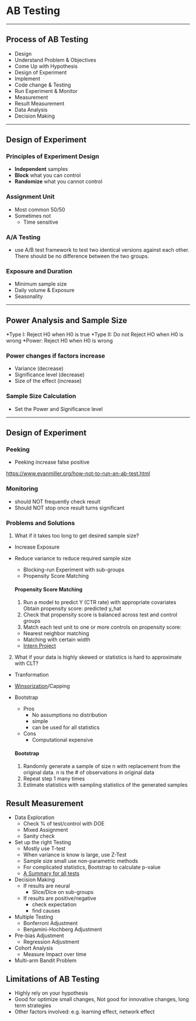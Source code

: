 # AB Testing
---------------
## Process of AB Testing
* Design
 * Understand Problem & Objectives
 * Come Up with Hypothesis
 * Design of Experiment
* Implement
 * Code change & Testing
 * Run Experiment & Monitor
* Measurement
 * Result Measurement
 * Data Analysis
 * Decision Making
---------------
## Design of Experiment
### Principles of Experiment Design
* **Independent** samples
* **Block** what you can control
* **Randomize** what you cannot control

### Assignment Unit
* Most common 50/50
* Sometimes not
  * Time sensitive

### A/A Testing
*  use A/B test framework to test two identical versions against each other. There should be no difference between the two groups.

### Exposure and Duration
* Minimum sample size
* Daily volume & Exposure
* Seasonality
-----------------
## Power Analysis and Sample Size
*Type I: Reject H0 when H0 is true
*Type II: Do not Reject HO when H0 is wrong
*Power: Reject H0 when H0 is wrong

### Power changes if factors increase
* Variance (decrease)
* Significance level (decrease)
* Size of the effect (increase)

### Sample Size Calculation
* Set the Power and Significance level
-------------------
## Design of Experiment
### Peeking
* Peeking increase false positive

https://www.evanmiller.org/how-not-to-run-an-ab-test.html

### Monitoring
* should NOT frequently check result
* Should NOT stop once result turns significant

### Problems and Solutions
1. What if it takes too long to get desired sample size?
* Increase Exposure
* Reduce variance to reduce required sample size
  * Blocking-run Experiment with sub-groups
  * Propensity Score Matching

  #### Propensity Score Matching
  1. Run a model to predict Y (CTR rate) with appropriate covariates Obtain propensity score: predicted y_hat
  2. Check that propensity score is balanced across test and control groups
  3. Match each test unit to one or more controls on propensity score:
    * Nearest neighbor matching
    * Matching with certain width
    * [Intern Project](https://datnerde.github.io/2019-08-22-balance/)

2. What if your data is highly skewed or statistics is hard to approximate with CLT?
* Tranformation
* [Winsorization](https://en.wikipedia.org/wiki/Winsorizing#:~:text=Winsorizing%20or%20winsorization%20is%20the,as%20clipping%20in%20signal%20processing.)/Capping
* Bootstrap
  * Pros
    * No assumptions no distribution
    * simple
    * can be used for all statistics
  * Cons
    * Computational expensive

  #### Bootstrap
  1. Randomly generate a sample of size n with replacement from the original data. n is the # of observations in original data
  2. Repeat step 1 many times
  3. Estimate statistics with sampling statistics of the generated samples

## Result Measurement
* Data Exploration
  * Check % of test/control with DOE
  * Mixed Assignment
  * Sanity check
* Set up the right Testing
  * Mostly use T-test
  * When variance is know is large, use Z-Test
  * Sample size small use non-parametric methods
  * For complicated statistics, Bootstrap to calculate p-value
  * [A Summary for all tests](https://stats.idre.ucla.edu/spss/whatstat/what-statistical-analysis-should-i-usestatistical-analyses-using-spss/)
* Decision Making
  * If results are neural
    * Slice/Dice on sub-groups
  * If results are positive/negative
    * check expectation
    * find causes
* Multiple Testing
  * Bonferroni Adjustment
  * Benjamini-Hochberg Adjustment
* Pre-bias Adjustment
  * Regression Adjustment
* Cohort Analysis
  * Measure Impact over time
* Multi-arm Bandit Problem

## Limitations of AB Testing
* Highly rely on your hypothesis
* Good for optimize small changes, Not good for innovative changes, long term strategies
* Other factors involved: e.g. learning effect, network effect
